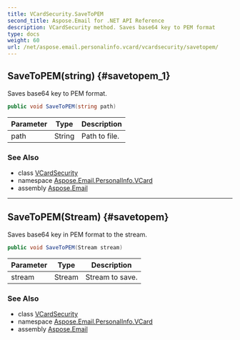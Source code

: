 ```yaml
---
title: VCardSecurity.SaveToPEM
second_title: Aspose.Email for .NET API Reference
description: VCardSecurity method. Saves base64 key to PEM format
type: docs
weight: 60
url: /net/aspose.email.personalinfo.vcard/vcardsecurity/savetopem/
---
```

## SaveToPEM(string) {#savetopem_1}

Saves base64 key to PEM format.

```csharp
public void SaveToPEM(string path)
```

| Parameter | Type | Description |
| --- | --- | --- |
| path | String | Path to file. |

### See Also

* class [VCardSecurity](../)
* namespace [Aspose.Email.PersonalInfo.VCard](../../vcardsecurity/)
* assembly [Aspose.Email](../../../)

---

## SaveToPEM(Stream) {#savetopem}

Saves base64 key in PEM format to the stream.

```csharp
public void SaveToPEM(Stream stream)
```

| Parameter | Type | Description |
| --- | --- | --- |
| stream | Stream | Stream to save. |

### See Also

* class [VCardSecurity](../)
* namespace [Aspose.Email.PersonalInfo.VCard](../../vcardsecurity/)
* assembly [Aspose.Email](../../../)


